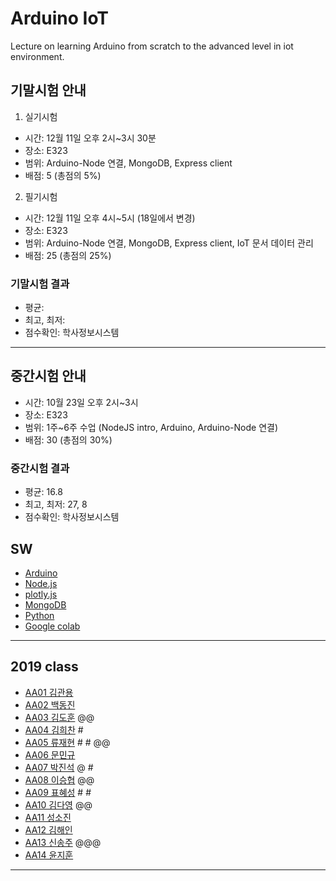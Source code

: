 # Arduino IoT
Lecture on learning Arduino from scratch to the advanced level in iot environment.

## 기말시험 안내
1. 실기시험
- 시간: 12월 11일 오후 2시~3시 30분
- 장소: E323
- 범위: Arduino-Node 연결, MongoDB, Express client
- 배점: 5 (총점의 5%)

2. 필기시험
- 시간: 12월 11일 오후 4시~5시 (18일에서 변경)
- 장소: E323
- 범위: Arduino-Node 연결, MongoDB, Express client, IoT 문서 데이터 관리
- 배점: 25 (총점의 25%)

### 기말시험 결과
- 평균: 
- 최고, 최저: 
- 점수확인: 학사정보시스템

---

## 중간시험 안내
- 시간: 10월 23일 오후 2시~3시
- 장소: E323
- 범위: 1주~6주 수업 (NodeJS intro, Arduino, Arduino-Node 연결)
- 배점: 30 (총점의 30%)

### 중간시험 결과
- 평균: 16.8
- 최고, 최저: 27, 8
- 점수확인: 학사정보시스템

## SW
- [Arduino](https://www.arduino.cc/)
- [Node.js](https://nodejs.org/ko/)
- [plotly.js](https://plot.ly/)
- [MongoDB](https://www.mongodb.com/download-center#community)
- [Python](https://www.anaconda.com)
- [Google colab](https://colab.research.google.com/)
---
## 2019 class
- [AA01 김관용](https://github.com/kgy4738/aa01)
- [AA02 백동진](https://github.com/Dongjin100/aa02)
- [AA03 김도훈](https://github.com/Domo9610/aa03) @@
- [AA04 김희찬](https://github.com/akasia1/aa04) #
- [AA05 류재현](https://github.com/Inje-AA05/aa05) # # @@
- [AA06 문민규](https://github.com/moonmingyu/aa06)
- [AA07 박진석](https://github.com/rlfwo93/aa07) @ #
- [AA08 이승협](https://github.com/mina0502/aa08) @@
- [AA09 표혜성](https://github.com/prpp0000/aa09) # # 
- [AA10 김다영](https://github.com/popo8579/aa10) @@
- [AA11 성소진](https://github.com/tjdthwls17/aa11)
- [AA12 김해인](https://github.com/srv9812/aa12)
- [AA13 신송주](https://github.com/arong97/aa13) @@@
- [AA14 윤지훈](https://github.com/qzaq5985/aa14)
---



